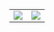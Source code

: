 <table align="center" border="0">
  <tr>
    <td>
      <img align="center" src="https://github-readme-stats.anuraghazra1.vercel.app/api/top-langs/?username=josemalavebri&theme=dark&hide_border=true&no-bg=true&no-frame=true&langs_count=10"/>
    </td>
    <td>
      <a href="https://skillicons.dev">
        <img src="https://skillicons.dev/icons?i=cs,java,angular,flutter&theme=dark" />
      </a>
    </td>
  </tr>
</table>
